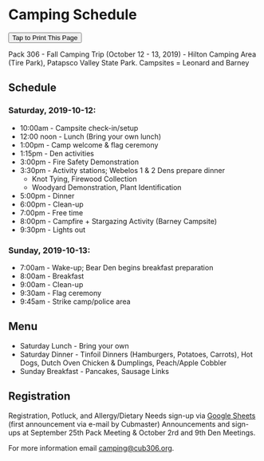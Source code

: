 # Camping Schedule #
<style>
@media print
{
    main{margin:0;padding:0;font-size:0.9em}
    header h1{font-size:50px;}
    #foot_contact{display:none;}
    ul li {font-size:0.8em;}
    
    h1{margin-top:0;padding-top:0;margin-bottom:0.4em;}
    h2{margin-top:0;margin-bottom:0.5em;font-size:1.1em;}
    h3{margin-top:0;margin-bottom:0.5em;}
}
</style>
<button onclick="window.print()">Tap to Print This Page</button>

Pack 306 - Fall Camping Trip (October 12 - 13, 2019) - Hilton Camping Area (Tire Park), Patapsco Valley State Park. Campsites = Leonard and Barney

## Schedule ##

### Saturday, 2019-10-12:
* 10:00am - Campsite check-in/setup
* 12:00 noon - Lunch (Bring your own lunch)
* 1:00pm - Camp welcome & flag ceremony
* 1:15pm - Den activities
* 3:00pm - Fire Safety Demonstration
* 3:30pm - Activity stations; Webelos 1 & 2 Dens prepare dinner
    * Knot Tying, Firewood Collection
    * Woodyard Demonstration, Plant Identification
* 5:00pm - Dinner
* 6:00pm - Clean-up
* 7:00pm - Free time
* 8:00pm - Campfire + Stargazing Activity (Barney Campsite)
* 9:30pm - Lights out

### Sunday, 2019-10-13:
* 7:00am - Wake-up; Bear Den begins breakfast preparation
* 8:00am - Breakfast
* 9:00am - Clean-up
* 9:30am - Flag ceremony
* 9:45am - Strike camp/police area

## Menu ##
* Saturday Lunch - Bring your own
* Saturday Dinner - Tinfoil Dinners (Hamburgers, Potatoes, Carrots), Hot Dogs, Dutch Oven Chicken & Dumplings, Peach/Apple Cobbler
* Sunday Breakfast - Pancakes, Sausage Links

## Registration ##
Registration, Potluck, and Allergy/Dietary Needs sign-up via [Google Sheets][sheet] (first announcement via e-mail by Cubmaster)
Announcements and sign-ups at September 25th Pack Meeting & October 2rd and 9th Den Meetings.

For more information email [camping@cub306.org][camp].

<!-- image links -->
[hilton_img]: https://dnr.maryland.gov/publiclands/PublishingImages/PVSP_hiltonplayground.jpg "Hilton Park Area"
[camp]: mailto:camping@cub306.org "Camping Cordinator Email address"
[hilton]: https://dnr.maryland.gov/publiclands/Pages/central/patapscohilton.aspx "Patapsco Hilton Area"
[sheet]: https://www.google.com/sheets/about/ "What is google sheets"
[map]: https://maps.google.com/maps?f=q&source=s_q&hl=en&geocode=&q=1101+hilton+avenue+catonsville+md+21228&sll=37.0625%2c-95.677068&sspn=46.495626%2c78.662109&ie=UTF8&hq=&hnear=1101+Hilton+Ave%2c+Catonsville%2c+Baltimore%2c+Maryland+21228&t=h&z=16 "Google Map to camp site"
[menu]: https://docs.google.com/spreadsheets/d/1IAuq2qHt56jJ-GRMijWZ3MTtM-7Ol4he-tMJhk79JZw/edit#gid=390737748 "Menu"
